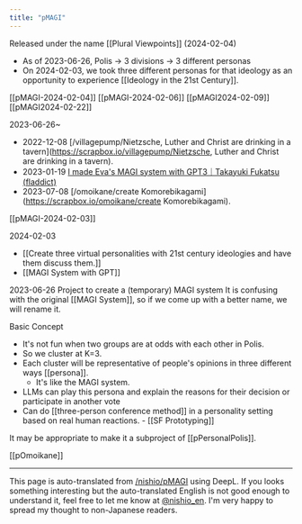 ```yaml
---
title: "pMAGI"
---
```


Released under the name [[Plural Viewpoints]] (2024-02-04)
- As of 2023-06-26, Polis -> 3 divisions -> 3 different personas
- On 2024-02-03, we took three different personas for that ideology as an opportunity to experience [[Ideology in the 21st Century]].

[[pMAGI-2024-02-04]]
[[pMAGI-2024-02-06]]
[[pMAGI2024-02-09]]
[[pMAGI2024-02-22]]

2023-06-26~
- 2022-12-08 [/villagepump/Nietzsche, Luther and Christ are drinking in a tavern](https://scrapbox.io/villagepump/Nietzsche, Luther and Christ are drinking in a tavern).
- 2023-01-19 [I made Eva's MAGI system with GPT3｜Takayuki Fukatsu (fladdict)](https://note.com/fladdict/n/n106b9ce8f7d4)
- 2023-07-08 [/omoikane/create Komorebikagami](https://scrapbox.io/omoikane/create Komorebikagami).

[[pMAGI-2024-02-03]]

2024-02-03
- [[Create three virtual personalities with 21st century ideologies and have them discuss them.]]
- [[MAGI System with GPT]]



2023-06-26
Project to create a (temporary) MAGI system
It is confusing with the original [[MAGI System]], so if we come up with a better name, we will rename it.

Basic Concept
- It's not fun when two groups are at odds with each other in Polis.
- So we cluster at K=3.
- Each cluster will be representative of people's opinions in three different ways [[persona]].
    - It's like the MAGI system.
- LLMs can play this persona and explain the reasons for their decision or participate in another vote
- Can do [[three-person conference method]] in a personality setting based on real human reactions.
        - [[SF Prototyping]]

It may be appropriate to make it a subproject of [[pPersonalPolis]].

[[pOmoikane]]

---
This page is auto-translated from [/nishio/pMAGI](https://scrapbox.io/nishio/pMAGI) using DeepL. If you looks something interesting but the auto-translated English is not good enough to understand it, feel free to let me know at [@nishio_en](https://twitter.com/nishio_en). I'm very happy to spread my thought to non-Japanese readers.